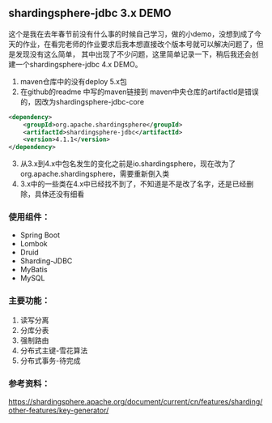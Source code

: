 ## shardingsphere-jdbc 3.x DEMO 

这个是我在去年春节前没有什么事的时候自己学习，做的小demo，没想到成了今天的作业，在看完老师的作业要求后我本想直接改个版本号就可以解决问题了，但是发现没有这么简单，
其中出现了不少问题，这里简单记录一下，稍后我还会创建一个shardingsphere-jdbc 4.x DEMO。
1. maven仓库中的没有deploy 5.x包
2. 在github的readme 中写的maven链接到 maven中央仓库的artifactId是错误的，因改为shardingsphere-jdbc-core
```xml
<dependency>
    <groupId>org.apache.shardingsphere</groupId>
    <artifactId>shardingsphere-jdbc</artifactId>
    <version>4.1.1</version>
</dependency>
```
3. 从3.x到4.x中包名发生的变化之前是io.shardingsphere，现在改为了org.apache.shardingsphere，需要重新倒入类
4. 3.x中的一些类在4.x中已经找不到了，不知道是不是改了名字，还是已经删除，具体还没有细看

### 使用组件：
- Spring Boot 
- Lombok
- Druid
- Sharding-JDBC
- MyBatis
- MySQL

### 主要功能：
1. 读写分离
2. 分库分表
3. 强制路由
4. 分布式主键-雪花算法
5. 分布式事务-待完成


### 参考资料：
https://shardingsphere.apache.org/document/current/cn/features/sharding/other-features/key-generator/
